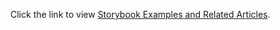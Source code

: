 Click the link to view [Storybook Examples and Related Articles](https://jenniferfubook.github.io/react-components/?path=/story/introduction--page).

